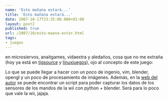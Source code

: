 ```yaml
---
name: 'Esto mañana estará...'
title: 'Esto mañana estará...'
date: 2007-10-17T23:35:00.000+02:00
layout: post2
published: true
url: /2007/10/esto-maana-estar.html
tags: 
- juegos
---
```


en microsiervos, anaitgames, vidaextra y aledaños, cosa que no me extraña (hoy ya está en [tigsource](http://tigsource.com/articles/2007/10/17/levelhead-preview) y [linuxjuegos](http://www.linuxjuegos.com/2007/10/17/levelhead-impresionante-juego-de-memoria-espacial-en-3d/)), ojo al concepto de este juego:  
  
  
  
  
Lo que se puede llegar a hacer con un poco de ingenio, vim, blender, opengl y un poco de procesamiento de imágenes. Además, en la [web del autor](http://tigsource.com/articles/2007/10/17/levelhead-preview) se puede encontrar un script para poder capturar los datos de los sensores de los mandos de la wii con python + blender. Será para lo poco que vale la wii, jajaja.